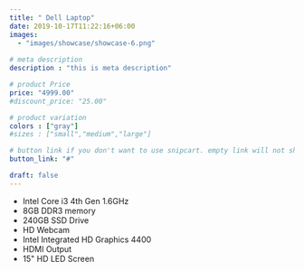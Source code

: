 ```yaml
---
title: " Dell Laptop"
date: 2019-10-17T11:22:16+06:00
images: 
  - "images/showcase/showcase-6.png"
 
# meta description
description : "this is meta description"

# product Price
price: "4999.00"
#discount_price: "25.00"

# product variation
colors : ["gray"]
#sizes : ["small","medium","large"]

# button link if you don't want to use snipcart. empty link will not show button
button_link: "#"

draft: false
---
```


- Intel Core i3 4th Gen 1.6GHz
- 8GB DDR3 memory
- 240GB SSD Drive 
- HD Webcam
- Intel Integrated HD Graphics 4400
- HDMI Output
- 15" HD LED Screen
